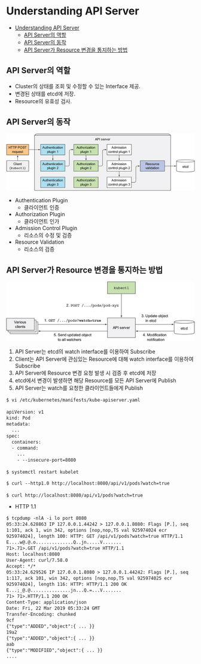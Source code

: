 # Understanding API Server

- [Understanding API Server](#understanding-api-server)
  - [API Server의 역할](#api-server%EC%9D%98-%EC%97%AD%ED%95%A0)
  - [API Server의 동작](#api-server%EC%9D%98-%EB%8F%99%EC%9E%91)
  - [API Server가 Resource 변경을 통지하는 방법](#api-server%EA%B0%80-resource-%EB%B3%80%EA%B2%BD%EC%9D%84-%ED%86%B5%EC%A7%80%ED%95%98%EB%8A%94-%EB%B0%A9%EB%B2%95)

## API Server의 역할
* Cluster의 상태를 조회 및 수정할 수 있는 Interface 제공.
* 변경된 상태를 etcd에 저장.
* Resource의 유효성 검사.

## API Server의 동작
<img src="./images/apiserver-01.jpg" />

* Authentication Plugin
  * 클라이언트 인증
* Authorization Plugin
  * 클라이언트 인가
* Admission Control Plugin
  * 리소스의 수정 및 검증
* Resource Validation
  * 리소스의 검증

## API Server가 Resource 변경을 통지하는 방법
<img src="./images/apiserver-02.jpg" />

1. API Server는 etcd의 watch interface를 이용하여 Subscribe
2. Client는 API Server에 관심있는 Resource에 대해 watch interface를 이용하여 Subscribe
3. API Server에 Resource 변경 요청 발생 시 검증 후 etcd에 저장
4. etcd에서 변경이 발생하면 해당 Resource를 모든 API Server에 Publish
5. API Server는 watch를 요청한 클라이언트들에게 Publish

```
$ vi /etc/kubernetes/manifests/kube-apiserver.yaml

apiVersion: v1
kind: Pod
metadata:
  ...
spec:
  containers:
  - command:
    ...
    - --insecure-port=8080

$ systemctl restart kubelet
```

```
$ curl --http1.0 http://localhost:8080/api/v1/pods?watch=true

$ curl http://localhost:8080/api/v1/pods?watch=true
```

* HTTP 1.1
```
$ tcpdump -nlA -i lo port 8080
05:33:24.628863 IP 127.0.0.1.44242 > 127.0.0.1.8080: Flags [P.], seq 1:101, ack 1, win 342, options [nop,nop,TS val 925974024 ecr 925974024], length 100: HTTP: GET /api/v1/pods?watch=true HTTP/1.1
E....w@.@.o..............Q..jn.....V.......
71>.71>.GET /api/v1/pods?watch=true HTTP/1.1
Host: localhost:8080
User-Agent: curl/7.58.0
Accept: */*
05:33:24.629526 IP 127.0.0.1.8080 > 127.0.0.1.44242: Flags [P.], seq 1:117, ack 101, win 342, options [nop,nop,TS val 925974025 ecr 925974024], length 116: HTTP: HTTP/1.1 200 OK
E...;_@.@...............jn...Q.=...V.......
71>	71>.HTTP/1.1 200 OK
Content-Type: application/json
Date: Fri, 22 Mar 2019 05:33:24 GMT
Transfer-Encoding: chunked
9cf
{"type":"ADDED","object":{ ... }}
19a2
{"type":"ADDED","object":{ ... }}
aab
{"type":"MODIFIED","object":{ ... }}
....
```
